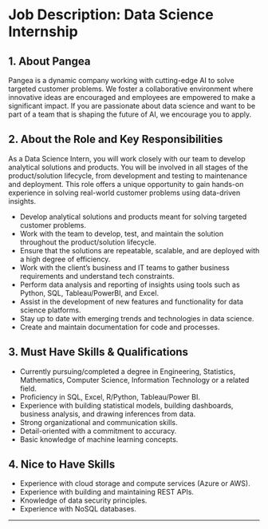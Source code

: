 # Job Description: Data Science Internship

## 1. About Pangea
Pangea is a dynamic company working with cutting-edge AI to solve targeted customer problems. We foster a collaborative environment where innovative ideas are encouraged and employees are empowered to make a significant impact. If you are passionate about data science and want to be part of a team that is shaping the future of AI, we encourage you to apply.

## 2. About the Role and Key Responsibilities
As a Data Science Intern, you will work closely with our team to develop analytical solutions and products. You will be involved in all stages of the product/solution lifecycle, from development and testing to maintenance and deployment. This role offers a unique opportunity to gain hands-on experience in solving real-world customer problems using data-driven insights.

*   Develop analytical solutions and products meant for solving targeted customer problems.
*   Work with the team to develop, test, and maintain the solution throughout the product/solution lifecycle.
*   Ensure that the solutions are repeatable, scalable, and are deployed with a high degree of efficiency.
*   Work with the client’s business and IT teams to gather business requirements and understand tech constraints.
*   Perform data analysis and reporting of insights using tools such as Python, SQL, Tableau/PowerBI, and Excel.
*   Assist in the development of new features and functionality for data science platforms.
*   Stay up to date with emerging trends and technologies in data science.
*   Create and maintain documentation for code and processes.

## 3. Must Have Skills & Qualifications

*   Currently pursuing/completed a degree in Engineering, Statistics, Mathematics, Computer Science, Information Technology or a related field.
*   Proficiency in SQL, Excel, R/Python, Tableau/Power BI.
*   Experience with building statistical models, building dashboards, business analysis, and drawing inferences from data.
*   Strong organizational and communication skills.
*   Detail-oriented with a commitment to accuracy.
*   Basic knowledge of machine learning concepts.

## 4. Nice to Have Skills

*   Experience with cloud storage and compute services (Azure or AWS).
*   Experience with building and maintaining REST APIs.
*   Knowledge of data security principles.
*   Experience with NoSQL databases.

---